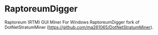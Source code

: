 # RaptoreumDigger
Raptoreum (RTM) GUI Miner For Windows
RaptoreumDigger fork of DotNetStratumMiner (https://github.com/ma261065/DotNetStratumMiner).
